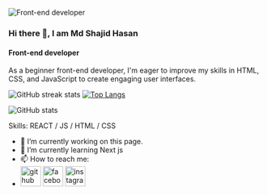 ![Front-end developer](https://i.ibb.co/fkrBLZh/Colorful-Gradient-Modern-Style-Gaming-Channel-You-Tube-Banner.png)

### Hi there 👋, I am Md Shajid Hasan
#### Front-end developer


As a beginner front-end developer, I'm eager to improve my skills in HTML, CSS, and JavaScript to create engaging user interfaces.

![GitHub streak stats](https://streak-stats.demolab.com/?user=shajid444)   [![Top Langs](https://github-readme-stats.vercel.app/api/top-langs/?username=shajid444)](https://github.com/anuraghazra/github-readme-stats)

![GitHub stats](https://github-readme-stats.vercel.app/api?username=shajid444&show_icons=true) 

Skills: REACT / JS / HTML / CSS

- 🔭 I’m currently working on this page. 
- 🌱 I’m currently learning Next js 
- 📫 How to reach me:
-  [<img src='https://cdn.jsdelivr.net/npm/simple-icons@3.0.1/icons/github.svg' alt='github' height='40'>](https://github.com/shajid444)  [<img src='https://cdn.jsdelivr.net/npm/simple-icons@3.0.1/icons/facebook.svg' alt='facebook' height='40'>](https://www.facebook.com/https://www.facebook.com/mdshajid.hasan.92?mibextid=LQQJ4d)  [<img src='https://cdn.jsdelivr.net/npm/simple-icons@3.0.1/icons/instagram.svg' alt='instagram' height='40'>](https://www.instagram.com/md_shajid_hasan_omi/)  













